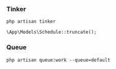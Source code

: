 ### Tinker 
```
php artisan tinker

\App\Models\Schedule::truncate();

```  

### Queue  

```
php artisan queue:work --queue=default
```
